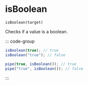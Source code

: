 # isBoolean

`isBoolean(target)`

Checks if a value is a boolean.

::: code-group

```ts [data-first]
isBoolean(true); // true
isBoolean("true"); // false
```

```ts [data-last]
pipe(true, isBoolean()); // true
pipe("true", isBoolean()); // false
```

:::
